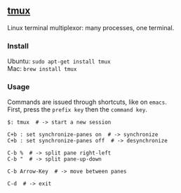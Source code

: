 ## [tmux](https://github.com/tmux/tmux/wiki)

Linux terminal multiplexor: many processes, one terminal.  

### Install

Ubuntu: `sudo apt-get install tmux`  
Mac: `brew install tmux`  

### Usage

Commands are issued through shortcuts, like on `emacs`.  
First, press the `prefix key` then the `command key`.  

```
$: tmux  # -> start a new session
```

```
C+b : set synchronize-panes on  # -> synchronize
C+b : set synchronize-panes off  # -> desynchronize

C-b %  # -> split pane right-left
C-b "  # -> split pane-up-down

C-b Arrow-Key  # -> move between panes

C-d  # -> exit
```
